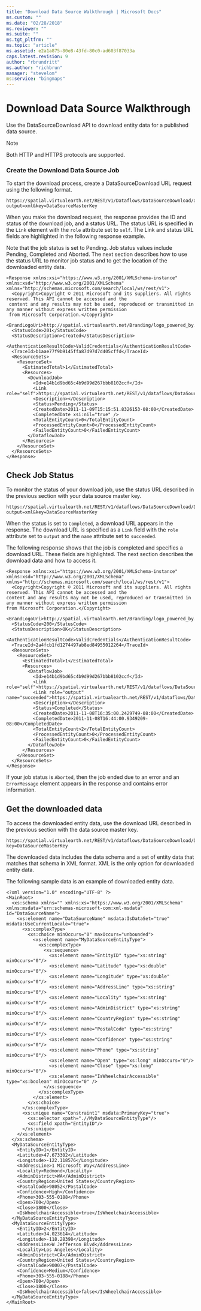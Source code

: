 ```yaml
---
title: "Download Data Source Walkthrough | Microsoft Docs"
ms.custom: ""
ms.date: "02/28/2018"
ms.reviewer: ""
ms.suite: ""
ms.tgt_pltfrm: ""
ms.topic: "article"
ms.assetid: e2a1a875-80e8-43fd-80c0-ad603f87033a
caps.latest.revision: 9
author: "rbrundritt"
ms.author: "richbrun"
manager: "stevelom"
ms:service: "bingmaps"
---
```

# Download Data Source Walkthrough
Use the DataSourceDownload API to download entity data for a published data source.  
  
> [!NOTE]
>  Both HTTP and HTTPS protocols are supported.  
  
### Create the Download Data Source Job  
 To start the download process, create a DataSourceDownload URL request using the following format.  
  
```  
https://spatial.virtualearth.net/REST/v1/Dataflows/DataSourceDownload/accessId/DataSourceName?output=xml&key=DataSourceMasterKey  
```  
  
 When you make the download request, the response provides the ID and status of the download job, and a status URL. The status URL is specified in the `Link` element with the `role` attribute set to `self`.  The Link and status URL fields are highlighted in the following response example.  
  
 Note that the job status is set to Pending. Job status values include Pending, Completed and Aborted. The next section describes how to use the status URL to monitor job status and to get the location of the downloaded entity data.  
  
```  
<Response xmlns:xsi="https://www.w3.org/2001/XMLSchema-instance" xmlns:xsd="http://www.w3.org/2001/XMLSchema" xmlns="http://schemas.microsoft.com/search/local/ws/rest/v1">  
  <Copyright>Copyright © 2011 Microsoft and its suppliers. All rights reserved. This API cannot be accessed and the  
 content and any results may not be used, reproduced or transmitted in any manner without express written permission  
 from Microsoft Corporation.</Copyright>  
  <BrandLogoUri>http://spatial.virtualearth.net/Branding/logo_powered_by.png</BrandLogoUri>  
  <StatusCode>201</StatusCode>  
  <StatusDescription>Created</StatusDescription>  
  <AuthenticationResultCode>ValidCredentials</AuthenticationResultCode>  
  <TraceId>b1aae77f9b9145ffa87d97d7d405cffd</TraceId>  
  <ResourceSets>  
    <ResourceSet>  
      <EstimatedTotal>1</EstimatedTotal>  
      <Resources>  
        <DownloadJob>  
          <Id>e14b1d9bd65c4b9d99d267bbb8102ccf</Id>  
          <Link role="self">https://spatial.virtualearth.net/REST/v1/dataflows/DataSourceDownload/DataSourceName</Link>  
          <Description></Description>  
          <Status>Pending</Status>  
          <CreatedDate>2011-11-09T15:15:51.8326153-08:00</CreatedDate>  
          <CompletedDate xsi:nil="true" />  
          <TotalEntityCount>0</TotalEntityCount>  
          <ProcessedEntityCount>0</ProcessedEntityCount>  
          <FailedEntityCount>0</FailedEntityCount>  
        </DataflowJob>  
      </Resources>  
    </ResourceSet>  
  </ResourceSets>  
</Response>  
```  
  
## Check Job Status  
 To monitor the status of your download job, use the status URL described in the previous section with your data source master key.  
  
```  
https://spatial.virtualearth.net/REST/v1/dataflows/DataSourceDownload/DataSourceName?output=xml&key=DataSourceMasterKey  
```  
  
 When the status is set to `Completed`, a download URL appears in the response.  The download URL is specified as a `Link` field with the `role` attribute set to `output` and the `name` attribute set to `succeeded`.  
  
 The following response shows that the job is completed and specifies a download URL.  These fields are highlighted. The next section describes the download data and how to access it.  
  
```  
<Response xmlns:xsi="https://www.w3.org/2001/XMLSchema-instance" xmlns:xsd="http://www.w3.org/2001/XMLSchema" xmlns="http://schemas.microsoft.com/search/local/ws/rest/v1">  
  <Copyright>Copyright © 2011 Microsoft and its suppliers. All rights reserved. This API cannot be accessed and the   
content and any results may not be used, reproduced or transmitted in any manner without express written permission   
from Microsoft Corporation.</Copyright>  
  <BrandLogoUri>http://spatial.virtualearth.net/Branding/logo_powered_by.png</BrandLogoUri>  
  <StatusCode>200</StatusCode>  
  <StatusDescription>OK</StatusDescription>  
  <AuthenticationResultCode>ValidCredentials</AuthenticationResultCode>  
  <TraceId>2a4fcb1fd1274497ab8ed84955012264</TraceId>  
  <ResourceSets>  
    <ResourceSet>  
      <EstimatedTotal>1</EstimatedTotal>  
      <Resources>  
        <DataflowJob>  
          <Id>e14b1d9bd65c4b9d99d267bbb8102ccf</Id>  
          <Link role="self">https://spatial.virtualearth.net/REST/v1/dataflows/DataSourceDownload/DataSourceName</Link>  
          <Link role="output" name="succeeded">https://spatial.virtualearth.net/REST/v1/dataflows/DataSourceDownload/DataSourceName/output/succeeded</Link>  
          <Description></Description>  
          <Status>Completed</Status>  
          <CreatedDate>2011-11-08T16:35:00.2429749-08:00</CreatedDate>  
          <CompletedDate>2011-11-08T16:44:00.9349209-08:00</CompletedDate>  
          <TotalEntityCount>2</TotalEntityCount>  
          <ProcessedEntityCount>0</ProcessedEntityCount>  
          <FailedEntityCount>0</FailedEntityCount>  
        </DataflowJob>  
      </Resources>  
    </ResourceSet>  
  </ResourceSets>  
</Response>  
```  
  
 If your job status is `Aborted`, then the job ended due to an error and an `ErrorMessage` element appears in the response and contains error information.  
  
## Get the downloaded data  
 To access the downloaded entity data, use the download URL described in the previous section with the data source master key.  
  
```  
https://spatial.virtualearth.net/REST/v1/dataflows/DataSourceDownload/DataSourceName/output/succeeded?key=DataSourceMasterKey  
```  
  
 The downloaded data includes the data schema and a set of entity data that matches that schema in XML format. XML is the only option for downloaded entity data.  
  
 The following sample data is an example of downloaded entity data.  
  
```  
<?xml version="1.0" encoding="UTF-8" ?>  
<MainRoot>  
  <xs:schema xmlns="" xmlns:xs="https://www.w3.org/2001/XMLSchema" xmlns:msdata="urn:schemas-microsoft-com:xml-msdata" id="DataSourceName">  
    <xs:element name="DataSourceName" msdata:IsDataSet="true" msdata:UseCurrentLocale="true">  
      <xs:complexType>  
        <xs:choice minOccurs="0" maxOccurs="unbounded">  
          <xs:element name="MyDataSourceEntityType">  
            <xs:complexType>  
              <xs:sequence>  
                <xs:element name="EntityID" type="xs:string" minOccurs="0"/>  
                <xs:element name="Latitude" type="xs:double" minOccurs="0"/>  
                <xs:element name="Longitude" type="xs:double" minOccurs="0"/>  
                <xs:element name="AddressLine" type="xs:string" minOccurs="0"/>  
                <xs:element name="Locality" type="xs:string" minOccurs="0"/>  
                <xs:element name="AdminDistrict" type="xs:string" minOccurs="0"/>  
                <xs:element name="CountryRegion" type="xs:string" minOccurs="0"/>  
                <xs:element name="PostalCode" type="xs:string" minOccurs="0"/>  
                <xs:element name="Confidence" type="xs:string" minOccurs="0"/>  
                <xs:element name="Phone" type="xs:string" minOccurs="0"/>  
                <xs:element name="Open" type="xs:long" minOccurs="0"/>  
                <xs:element name="Close" type="xs:long" minOccurs="0"/>  
                <xs:element name="IsWheelchairAccessible" type="xs:boolean" minOccurs="0" />  
              </xs:sequence>  
            </xs:complexType>  
          </xs:element>  
        </xs:choice>  
      </xs:complexType>  
      <xs:unique name="Constraint1" msdata:PrimaryKey="true">  
        <xs:selector xpath=".//MyDataSourceEntityType"/>  
        <xs:field xpath="EntityID"/>  
      </xs:unique>  
    </xs:element>  
  </xs:schema>  
  <MyDataSourceEntityType>  
    <EntityID>1</EntityID>  
    <Latitude>47.673302</Latitude>  
    <Longitude>-122.118576</Longitude>  
    <AddressLine>1 Microsoft Way</AddressLine>  
    <Locality>Redmond</Locality>  
    <AdminDistrict>WA</AdminDistrict>  
    <CountryRegion>United States</CountryRegion>  
    <PostalCode>98052</PostalCode>  
    <Confidence>High</Confidence>  
    <Phone>303-555-0188</Phone>  
    <Open>700</Open>  
    <Close>1800</Close>  
    <IsWheelchairAccessible>true</IsWheelchairAccessible>  
  </MyDataSourceEntityType>  
  <MyDataSourceEntityType>  
    <EntityID>2</EntityID>  
    <Latitude>34.023614</Latitude>  
    <Longitude>-118.28398</Longitude>  
    <AddressLine>W Jefferson Blvd</AddressLine>  
    <Locality>Los Angeles</Locality>  
    <AdminDistrict>CA</AdminDistrict>  
    <CountryRegion>United States</CountryRegion>  
    <PostalCode>90007</PostalCode>  
    <Confidence>Medium</Confidence>  
    <Phone>303-555-0188</Phone>  
    <Open>700</Open>  
    <Close>1800</Close>  
    <IsWheelchairAccessible>false</IsWheelchairAccessible>  
  </MyDataSourceEntityType>  
</MainRoot>  
```